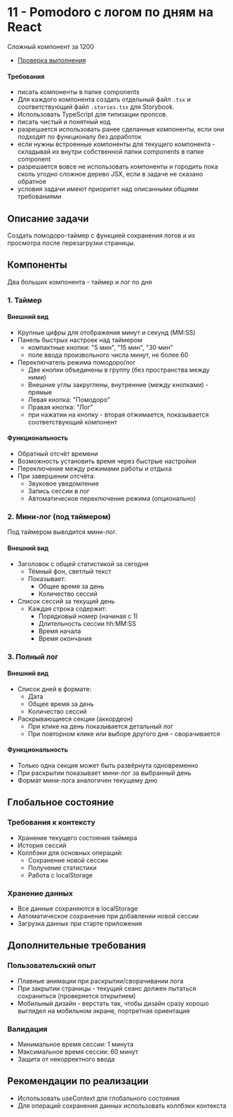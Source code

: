 # 11 - Pomodoro c логом по дням на React

Сложный компонент за 1200

- [Проверка выполнения](report.md) 


#### Требования
* писать компоненты в папке components
* Для каждого компонента создать отдельный файл `.tsx` и соответствующий файл `.stories.tsx` для Storybook.
* Использовать TypeScript для типизации пропсов.
* писать чистый и понятный код
* разрешается использовать ранее сделанные компоненты, если они подходят по функционалу без доработок
* если нужны встроенные компоненты для текущего компонента - складывай их внутри собственной папки components в папке component
* разрешается вовсе не использовать компоненты и городить пока сколь угодно сложное дерево JSX,  если в задаче не сказано обратное
* условия задачи имеют приоритет над описанными общими требованиями


## Описание задачи

Создать помодоро-таймер с функцией сохранения логов и их просмотра после перезагрузки страницы. 

## Компоненты

Два больших компонента - таймер и лог по дня

### 1. Таймер
#### Внешний вид
- Крупные цифры для отображения минут и секунд (MM:SS)
- Панель быстрых настроек над таймером
  - компактные кнопки: "5 мин", "15 мин", "30 мин"
  - поле ввода произвольного числа минут, не более 60
- Переключатель режима помодоро/лог
  - Две кнопки объединены в группу (без пространства между ними)
  - Внешние углы закруглены, внутренние (между кнопками) - прямые
  - Левая кнопка: "Помодоро" 
  - Правая кнопка: "Лог"
  - при нажатии на кнопку - вторая отжимается, показывается соответствующий компонент

#### Функциональность
- Обратный отсчёт времени
- Возможность установить время через быстрые настройки
- Переключение между режимами работы и отдыха
- При завершении отсчёта:
  - Звуковое уведомление
  - Запись сессии в лог
  - Автоматическое переключение режима (опционально)

### 2. Мини-лог (под таймером)
Под таймером выводится мини-лог.
#### Внешний вид
- Заголовок с общей статистикой за сегодня
  - Тёмный фон, светлый текст
  - Показывает:
    - Общее время за день
    - Количество сессий
- Список сессий за текущий день
  - Каждая строка содержит:
    - Порядковый номер (начиная с 1)
    - Длительность сессии hh:MM:SS
    - Время начала
    - Время окончания

### 3. Полный лог
#### Внешний вид
- Список дней в формате:
  - Дата
  - Общее время за день
  - Количество сессий
- Раскрывающиеся секции (аккордеон)
  - При клике на день показывается детальный лог
  - При повторном клике или выборе другого дня - сворачивается

#### Функциональность
- Только одна секция может быть развёрнута одновременно
- При раскрытии показывает мини-лог за выбранный день
- Формат мини-лога аналогичен текущему дню

## Глобальное состояние

### Требования к контексту
- Хранение текущего состояния таймера
- История сессий
- Коллбэки для основных операций:
  - Сохранение новой сессии
  - Получение статистики
  - Работа с localStorage

### Хранение данных
- Все данные сохраняются в localStorage
- Автоматическое сохранение при добавлении новой сессии
- Загрузка данных при старте приложения

## Дополнительные требования

### Пользовательский опыт
- Плавные анимации при раскрытии/сворачивании лога
- При закрытии страницы - текущий сеанс должен пытаться сохраниться
(проверяется открытием)
- Мобильный дизайн - верстать так, чтобы дизайн сразу хорошо выглядел на мобильном экране, портретная ориентация

### Валидация
- Минимальное время сессии: 1 минута
- Максимальное время сессии: 60 минут
- Защита от некорректного ввода


## Рекомендации по реализации
- Использовать useContext для глобального состояния
- Для операций сохранения данных использовать коллбэки контекста
